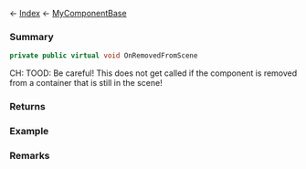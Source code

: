 ← [Index](Api-Index) ← [MyComponentBase](VRage.Game.Components.MyComponentBase)

### Summary

```csharp
private public virtual void OnRemovedFromScene
```

CH: TOOD: Be careful! This does not get called if the component is removed from a container that is still in the scene!

### Returns

### Example

### Remarks

